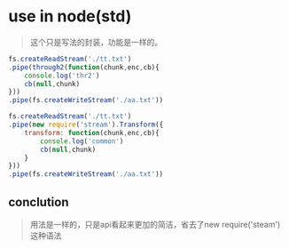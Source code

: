 # use in node(std)
> 这个只是写法的封装，功能是一样的。

```js
fs.createReadStream('./tt.txt')
.pipe(through2(function(chunk,enc,cb){
    console.log('thr2')
    cb(null,chunk)
}))
.pipe(fs.createWriteStream('./aa.txt'))

fs.createReadStream('./tt.txt')
.pipe(new require('stream').Transform({
    transform: function(chunk,enc,cb){
        console.log('common')
        cb(null,chunk)
    }
}))
.pipe(fs.createWriteStream('./aa.txt'))
```

## conclution
> 用法是一样的，只是api看起来更加的简洁，省去了new require('steam')这种语法

